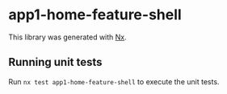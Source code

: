 # app1-home-feature-shell

This library was generated with [Nx](https://nx.dev).

## Running unit tests

Run `nx test app1-home-feature-shell` to execute the unit tests.
